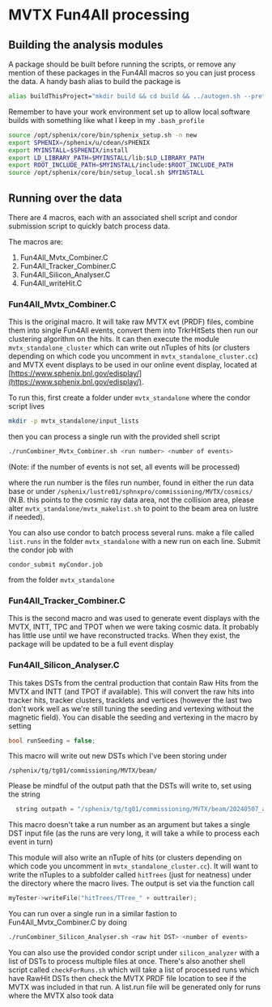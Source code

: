 # MVTX Fun4All processing

## Building the analysis modules

A package should be built before running the scripts, or remove any mention of these packages in the Fun4All macros so you can just process the data. A handy bash alias to build the package is
```bash
alias buildThisProject="mkdir build && cd build && ../autogen.sh --prefix=$MYINSTALL && make && make install && cd ../"
```
Remember to have your work environment set up to allow local software builds with something like what I keep in my `.bash_profile`
```bash
source /opt/sphenix/core/bin/sphenix_setup.sh -n new
export SPHENIX=/sphenix/u/cdean/sPHENIX
export MYINSTALL=$SPHENIX/install
export LD_LIBRARY_PATH=$MYINSTALL/lib:$LD_LIBRARY_PATH
export ROOT_INCLUDE_PATH=$MYINSTALL/include:$ROOT_INCLUDE_PATH
source /opt/sphenix/core/bin/setup_local.sh $MYINSTALL
```

## Running over the data

There are 4 macros, each with an associated shell script and condor submission script to quickly batch process data.

The macros are:

1. Fun4All_Mvtx_Combiner.C
2. Fun4All_Tracker_Combiner.C
3. Fun4All_Silicon_Analyser.C
4. Fun4All_writeHit.C

### Fun4All_Mvtx_Combiner.C

This is the original macro. It will take raw MVTX evt (PRDF) files, combine them into single Fun4All events, convert them into TrkrHitSets then run our clustering algorithm on the hits. It can then execute the module ```mvtx_standalone_cluster``` which can write out nTuples of hits (or clusters depending on which code you uncomment in ```mvtx_standalone_cluster.cc```) and MVTX event displays to be used in our online event display, located at [https://www.sphenix.bnl.gov/edisplay/](https://www.sphenix.bnl.gov/edisplay/).

To run this, first create a folder under ```mvtx_standalone``` where the condor script lives
```bash
mkdir -p mvtx_standalone/input_lists
```
then you can process a single run with the provided shell script
```bash
./runCombiner_Mvtx_Combiner.sh <run number> <number of events>
```
(Note: if the number of events is not set, all events will be processed)

where the run number is the files run number, found in either the run data base or under ```/sphenix/lustre01/sphnxpro/commissioning/MVTX/cosmics/``` (N.B. this points to the cosmic ray data area, not the collision area, please alter ```mvtx_standalone/mvtx_makelist.sh``` to point to the beam area on lustre if needed).

You can also use condor to batch process several runs. make a file called ```list.runs``` in the folder ```mvtx_standalone``` with a new run on each line. Submit the condor job with
```
condor_submit myCondor.job
```
from the folder ```mvtx_standalone```

### Fun4All_Tracker_Combiner.C

This is the second macro and was used to generate event displays with the MVTX, INTT, TPC and TPOT when we were taking cosmic data. It probably has little use until we have reconstructed tracks. When they exist, the package will be updated to be a full event display

### Fun4All_Silicon_Analyser.C

This takes DSTs from the central production that contain Raw Hits from the MVTX and INTT (and TPOT if available). This will convert the raw hits into tracker hits, tracker clusters, tracklets and vertices (however the last two don't work well as we're still tuning the seeding and vertexing without the magnetic field). You can disable the seeding and vertexing in the macro by setting
```c++
bool runSeeding = false;
```
This macro will write out new DSTs which I've been storing under 
```
/sphenix/tg/tg01/commissioning/MVTX/beam/
```
Please be mindful of the output path that the DSTs will write to, set using the string
```c++
  string outpath = "/sphenix/tg/tg01/commissioning/MVTX/beam/20240507_ana.416Build";
```
This macro doesn't take a run number as an argument but takes a single DST input file (as the runs are very long, it will take a while to process each event in turn)

This module will also write an nTuple of hits (or clusters depending on which code you uncomment in ```mvtx_standalone_cluster.cc```). It will want to write the nTuples to a subfolder called ```hitTrees``` (just for neatness) under the directory where the macro lives. The output is set via the function call
```c++
myTester->writeFile("hitTrees/TTree_" + outtrailer);
```

You can run over a single run in a similar fastion to Fun4All_Mvtx_Combiner.C by doing
```bash
./runCombiner_Silicon_Analyser.sh <raw hit DST> <number of events>
```

You can also use the provided condor script under ```silicon_analyzer``` with a list of DSTs to process multiple files at once. There's also another shell script called ```checkForRuns.sh``` which will take a list of processed runs which have RawHit DSTs then check the MVTX PRDF file location to see if the MVTX was included in that run. A list.run file will be generated only for runs where the MVTX also took data 

